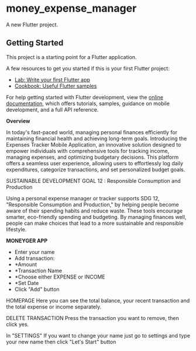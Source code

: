 # money_expense_manager

A new Flutter project.

## Getting Started

This project is a starting point for a Flutter application.

A few resources to get you started if this is your first Flutter project:

- [Lab: Write your first Flutter app](https://docs.flutter.dev/get-started/codelab)
- [Cookbook: Useful Flutter samples](https://docs.flutter.dev/cookbook)

For help getting started with Flutter development, view the
[online documentation](https://docs.flutter.dev/), which offers tutorials,
samples, guidance on mobile development, and a full API reference.

**Overview**

In today's fast-paced world, managing personal finances efficiently for maintaining financial
health and achieving long-term goals. Introducing the Expenses Tracker Mobile Application, an
innovative solution designed to empower individuals with comprehensive tools for tracking
income, managing expenses, and optimizing budgetary decisions. This platform offers a seamless
user experience, allowing users to effortlessly log daily expenditures, categorize
transactions, and set personalized budget goals.

SUSTAINABLE DEVELOPMENT GOAL 12 : Responsible Consumption and Production

Using a personal expense manager or tracker supports SDG 12, "Responsible Consumption and
Production," by helping people become aware of their spending habits and reduce waste. These
tools encourage smarter, eco-friendly spending and budgeting. By managing finances well, people
can make choices that lead to a more sustainable and responsible lifestyle.

**MONEYGER APP**
-  Enter your name
-  Add transaction:
- *Amount
- *Transaction Name
- *Choose either EXPENSE or INCOME
- *Set Date
- Click "Add" button

HOMEPAGE
Here you can see the total balance, your recent transaction and the total expense or income separately.

DELETE TRANSACTION
Press the transaction you want to remove, then click yes.

In "SETTINGS"
If you want to change your name just go to settings and type your new name then click "Let's Start" button

